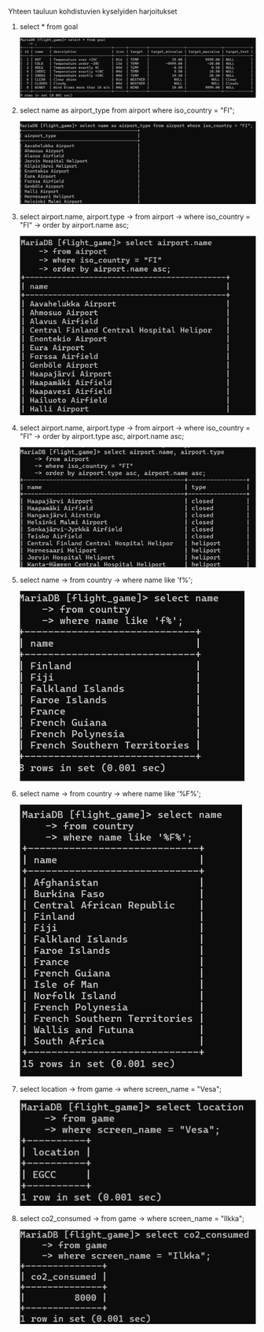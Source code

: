 Yhteen tauluun kohdistuvien kyselyiden harjoitukset

1. select * from goal

    ![Harjoitustehtävä 1](Viikko1_yhdentaulunkysely_1.png)

2. select name as airport_type from airport where iso_country = "FI";

    ![Harjoitustehtävä 2](Viikko1_yhdentaulunkysely_2.png)

3. select airport.name, airport.type
    -> from airport
    -> where iso_country = "FI"
    -> order by airport.name asc;

    ![Harjoitustehtävä 3](Viikko1_yhdentaulunkysely_3.png)

4. select airport.name, airport.type
    -> from airport
    -> where iso_country = "FI"
    -> order by airport.type asc, airport.name asc;

    ![Harjoitustehtävä 4](Viikko1_yhdentaulunkysely_4.png)

5. select name
    -> from country
    -> where name like 'f%';

    ![Harjoitustehtävä 5](Viikko1_yhdentaulunkysely_5.png)

6. select name
    -> from country
    -> where name like '%F%';

    ![Harjoitustehtävä 6](Viikko1_yhdentaulunkysely_6.png)

7. select location
    -> from game
    -> where screen_name = "Vesa";

    ![Harjoitustehtävä 7](Viikko1_yhdentaulunkysely_7.png)

8. select co2_consumed
    -> from game
    -> where screen_name = "Ilkka";

    ![Harjoitustehtävä 8](Viikko1_yhdentaulunkysely_8.png)
